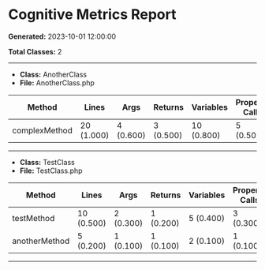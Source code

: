 # Cognitive Metrics Report

**Generated:** 2023-10-01 12:00:00

**Total Classes:** 2

---

* **Class:** AnotherClass
* **File:** AnotherClass.php

| Method | Lines | Args | Returns | Variables | Property Calls | If | If Nesting | Else | Cognitive Complexity | Halstead Volume | Halstead Difficulty | Halstead Effort | Cyclomatic Complexity |
|--------|--------|--------|--------|--------|--------|--------|--------|--------|--------|--------|--------|--------|--------|
| complexMethod | 20 (1.000) | 4 (0.600) | 3 (0.500) | 10 (0.800) | 5 (0.500) | 8 (1.200) | 3 (1.000) | 4 (0.600) | 0.800 | 1,357.824 | 25.000 | 33,945.600 | 12 (medium) |

---

* **Class:** TestClass
* **File:** TestClass.php

| Method | Lines | Args | Returns | Variables | Property Calls | If | If Nesting | Else | Cognitive Complexity | Halstead Volume | Halstead Difficulty | Halstead Effort | Cyclomatic Complexity |
|--------|--------|--------|--------|--------|--------|--------|--------|--------|--------|--------|--------|--------|--------|
| testMethod | 10 (0.500) | 2 (0.300) | 1 (0.200) | 5 (0.400) | 3 (0.300) | 4 (0.600) | 2 (0.500) | 1 (0.200) | 0.300 | 573.211 | 12.500 | 7,165.138 | 5 (low) |
| anotherMethod | 5 (0.200) | 1 (0.100) | 1 (0.100) | 2 (0.100) | 1 (0.100) | 1 (0.200) | 1 (0.100) | 0 (0.000) | 0.050 | 185.470 | 6.250 | 1,159.188 | 2 (low) |

---

